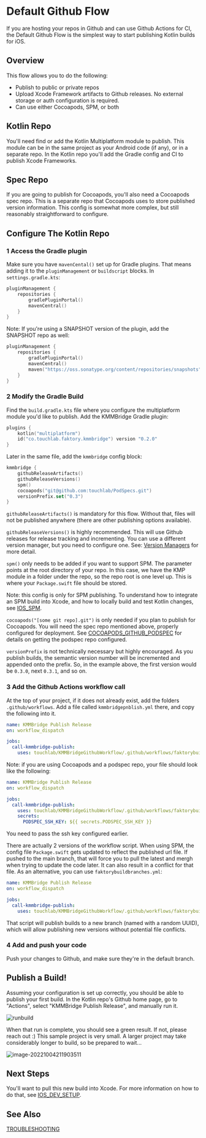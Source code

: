 # Default Github Flow

If you are hosting your repos in Github and can use Github Actions for CI, the Default Github Flow is the simplest way to start publishing Kotlin builds for iOS.

## Overview

This flow allows you to do the following:

* Publish to public or private repos
* Upload Xcode Framework artifacts to Github releases. No external storage or auth configuration is required.
* Can use either Cocoapods, SPM, or both

## Kotlin Repo

You'll need find or add the Kotlin Multiplatform module to publish. This module can be in the same project as your Android code (if any), or in a separate repo. In the Kotlin repo you'll add the Gradle config and CI to publish Xcode Frameworks.

## Spec Repo

If you are going to publish for Cocoapods, you'll also need a Cocoapods spec repo. This is a separate repo that Cocoapods uses to store published version information. This config is somewhat more complex, but still reasonably straightforward to configure.

## Configure The Kotlin Repo

### 1 Access the Gradle plugin

Make sure you have `mavenCental()` set up for Gradle plugins. That means adding it to the `pluginManagement` or `buildscript` blocks. In `settings.gradle.kts`:

```kotlin
pluginManagement {
    repositories {
        gradlePluginPortal()
        mavenCentral()
    }
}
```

Note: If you're using a SNAPSHOT version of the plugin, add the SNAPSHOT repo as well:

```kotlin
pluginManagement {
    repositories {
        gradlePluginPortal()
        mavenCentral()
        maven("https://oss.sonatype.org/content/repositories/snapshots")
    }
}
```

### 2 Modify the Gradle Build

Find the `build.gradle.kts` file where you configure the multiplatform module you'd like to publish. Add the KMMBridge Gradle plugin:

```kotlin
plugins {
    kotlin("multiplatform")
    id("co.touchlab.faktory.kmmbridge") version "0.2.0"
}
```

Later in the same file, add the `kmmbridge` config block:

```kotlin
kmmbridge {
    githubReleaseArtifacts()
    githubReleaseVersions()
    spm()
    cocoapods("git@github.com:touchlab/PodSpecs.git")
    versionPrefix.set("0.3")
}
```

`githubReleaseArtifacts()` is mandatory for this flow. Without that, files will not be published anywhere (there are other publishing options available).

`githubReleaseVersions()` is highly recommended. This will use Github releases for release tracking and incrementing. You can use a different version manager, but you need to configure one. See: [Version Managers](CONFIGURATION_OVERVIEW.md#version-managers) for more detail.

`spm()` only needs to be added if you want to support SPM. The parameter points at the root directory of your repo. In this case, we have the KMP module in a folder under the repo, so the repo root is one level up. This is where your `Package.swift` file should be stored.

Note: this config is only for SPM publishing. To understand how to integrate an SPM build into Xcode, and how to locally build and test Kotlin changes, see [IOS_SPM](IOS_SPM.md).

`cocoapods("[some git repo].git")` is only needed if you plan to publish for Cocoapods. You will need the spec repo mentioned above, properly configured for deployment. See  [COCOAPODS_GITHUB_PODSPEC](COCOAPODS_GITHUB_PODSPEC.md) for details on getting the podspec repo configured.

`versionPrefix` is not technically necessary but highly encouraged. As you publish builds, the semantic version number will be incremented and appended onto the prefix. So, in the example above, the first version would be `0.3.0`, next `0.3.1`, and so on.

### 3 Add the Github Actions workflow call

At the top of your project, if it does not already exist, add the folders `.github/workflows`. Add a file called `kmmbridgepnblish.yml` there, and copy the following into it.

```yaml
name: KMMBridge Publish Release
on: workflow_dispatch

jobs:
  call-kmmbridge-publish:
    uses: touchlab/KMMBridgeGithubWorkflow/.github/workflows/faktorybuild.yml@main
```

Note: if you are using Cocoapods and a podspec repo, your file should look like the following:

```yaml
name: KMMBridge Publish Release
on: workflow_dispatch

jobs:
  call-kmmbridge-publish:
    uses: touchlab/KMMBridgeGithubWorkflow/.github/workflows/faktorybuild.yml@main
    secrets:
      PODSPEC_SSH_KEY: ${{ secrets.PODSPEC_SSH_KEY }}
```

You need to pass the ssh key configured earlier.

There are actually 2 versions of the workflow script. When using SPM, the config file `Package.swift` gets updated to reflect the published url file. If pushed to the main branch, that will force you to pull the latest and mergh when trying to update the code later. It can also result in a conflict for that file. As an alternative, you can use `faktorybuildbranches.yml`:

```yaml
name: KMMBridge Publish Release
on: workflow_dispatch

jobs:
  call-kmmbridge-publish:
    uses: touchlab/KMMBridgeGithubWorkflow/.github/workflows/faktorybuildbranches.yml@main
```

That script will publish builds to a new branch (named with a random UUID), which will allow publishing new versions without potential file conflicts.

### 4 Add and push your code

Push your changes to Github, and make sure they're in the default branch.

## Publish a Build!

Assuming your configuration is set up correctly, you should be able to publish your first build. In the Kotlin repo's Github home page, go to "Actions", select "KMMBridge Publish Release", and manually run it.

![runbuild](https://tl-navigator-images.s3.us-east-1.amazonaws.com/docimages/2022-10-04_21-14-runbuild.png)

When that run is complete, you should see a green result. If not, please reach out :) This sample project is very small. A larger project may take considerably longer to build, so be prepared to wait...

![image-20221004211903511](https://tl-navigator-images.s3.us-east-1.amazonaws.com/docimages/2022-10-04_21-19-image-20221004211903511.png)

## Next Steps

You'll want to pull this new build into Xcode. For more information on how to do that, see  [IOS_DEV_SETUP](IOS_DEV_SETUP.md).

## See Also

[TROUBLESHOOTING](TROUBLESHOOTING.md)